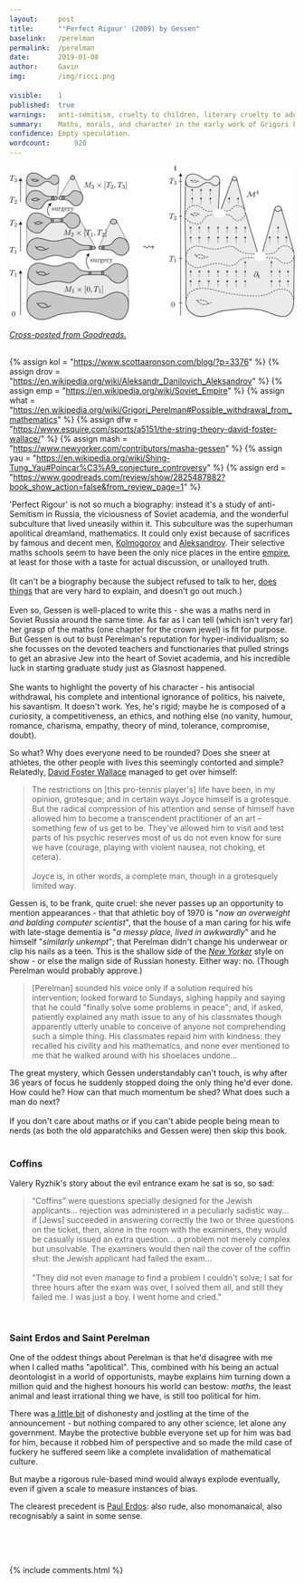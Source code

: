 ```yaml
---
layout:     post
title:      "'Perfect Rigour' (2009) by Gessen"
baselink:   /perelman
permalink:  /perelman
date:       2019-01-08
author:     Gavin   
img:        /img/ricci.png

visible:    1
published:  true
warnings:	anti-semitism, cruelty to children, literary cruelty to adults
summary:    Maths, morals, and character in the early work of Grigori Perelman.
confidence: Empty speculation.
wordcount:      920
---
```


<img src="/img/ricci.png" /><br>

_<a href="https://www.goodreads.com/user/show/68316850-gavin">Cross-posted from Goodreads.</a>_<br><br>

{%	assign kol = "https://www.scottaaronson.com/blog/?p=3376"	%}
{%	assign drov = "https://en.wikipedia.org/wiki/Aleksandr_Danilovich_Aleksandrov"	%}
{%	assign emp = "https://en.wikipedia.org/wiki/Soviet_Empire"	%}
{%	assign what = "https://en.wikipedia.org/wiki/Grigori_Perelman#Possible_withdrawal_from_mathematics"	%}
{%	assign dfw = "https://www.esquire.com/sports/a5151/the-string-theory-david-foster-wallace/"	%}
{%	assign mash = "https://www.newyorker.com/contributors/masha-gessen"	%}
{%	assign yau = "https://en.wikipedia.org/wiki/Shing-Tung_Yau#Poincar%C3%A9_conjecture_controversy"	%}
{%	assign erd = "https://www.goodreads.com/review/show/2825487882?book_show_action=false&from_review_page=1"	%}



'Perfect Rigour' is not so much a biography: instead it's a study of anti-Semitism in Russia, the viciousness of Soviet academia, and the wonderful subculture that lived uneasily within it. This subculture was the superhuman apolitical dreamland, mathematics. It could only exist because of sacrifices by famous and decent men, <a href="{{kol}}">Kolmogorov</a> and <a href="{{drov}}">Aleksandrov</a>. Their selective maths schools seem to have been the only nice places in the entire <a href="{{emp}}">empire</a>, at least for those with a taste for actual discussion, or unalloyed truth.
<br/>
<br/>(It can't be  a biography because the subject refused to talk to her, <a href="{{what}}">does things</a> that are very hard to explain, and doesn't go out much.)
<br/>
<br/>
Even so, Gessen is well-placed to write this - she was a maths nerd in Soviet Russia around the same time. As far as I can tell (which isn't very far) her grasp of the maths (one chapter for the crown jewel) is fit for purpose. But Gessen is out to bust Perelman's reputation for hyper-individualism; so she focusses on the devoted teachers and functionaries that pulled strings to get an abrasive Jew into the heart of Soviet academia, and his incredible luck in starting graduate study just as Glasnost happened.
<br/>
<br/>    She wants to highlight the poverty of his character - his antisocial withdrawal, his complete and intentional ignorance of politics, his naivete, his savantism. It doesn't work. Yes, he's rigid; maybe he is composed of a curiosity, a competitiveness, an ethics, and nothing else (no vanity, humour, romance, charisma, empathy, theory of mind, tolerance, compromise, doubt). 

So what? Why does everyone need to be rounded? Does she sneer at athletes, the other people with lives this seemingly contorted and simple? Relatedly, <a href="{{dfw}}">David Foster Wallace</a> managed to get over himself:
<blockquote>
	The restrictions on [this pro-tennis player's] life have been, in my opinion, grotesque; and in certain ways Joyce himself is a grotesque. But the radical compression of his attention and sense of himself have allowed him to become a transcendent practitioner of an art – something few of us get to be. They've allowed him to visit and test parts of his psychic reserves most of us do not even know for sure we have (courage, playing with violent nausea, not choking, et cetera).
	<br><br>Joyce is, in other words, a complete man, though in a grotesquely limited way. 
</blockquote>

Gessen is, to be frank, quite cruel: she never passes up an opportunity to mention appearances - that that athletic boy of 1970 is "<i>now an overweight and balding computer scientist</i>", that the house of a man caring for his wife with late-stage dementia is "<i>a messy place, lived in awkwardly</i>" and he himself "<i>similarly unkempt</i>"; that Perelman didn't change his underwear or clip his nails as a teen. This is the shallow side of the <i><a href="{{mash}}">New Yorker</a></i> style on show - or else the malign side of Russian honesty. Either way: no. (Though Perelman would probably approve.)


<blockquote>   [Perelman] sounded his voice only if a solution required his intervention; looked forward to Sundays, sighing happily and saying that he could "finally solve some problems in peace"; and, if asked, patiently explained any math issue to any of his classmates though apparently utterly unable to conceive of anyone not comprehending such a simple thing. His classmates repaid him with kindness: they recalled his civility and his mathematics, and none ever mentioned to me that he walked around with his shoelaces undone...
</blockquote>


The great mystery, which Gessen understandably can't touch, is why after 36 years of focus he suddenly stopped doing the only thing he'd ever done. How could he? How can that much momentum be shed? What does such a man do next?
<br/>
<br/>If you don't care about maths or if you can't abide people being mean to nerds (as both the old apparatchiks and Gessen were) then skip this book.
<br/><br>

### Coffins

Valery Ryzhik's story about the evil entrance exam he sat is so, so sad:

<blockquote> “Coffins” were questions specially designed for the Jewish applicants... rejection was administered in a peculiarly sadistic way... if [Jews] succeeded in answering correctly the two or three questions on the ticket, then, alone in the room with the examiners, they would be casually issued an extra question... a problem not merely complex but unsolvable. The examiners would then nail the cover of the coffin shut: the Jewish applicant had failed the exam...
<br/>
<br/>"They did not even manage to find a problem I couldn't solve; I sat for three hours after the exam was over, I solved them all, and still they failed me. I was just a boy. I went home and cried."
</blockquote>


<br>

### Saint Erdos and Saint Perelman

One of the oddest things about Perelman is that he'd disagree with me when I called maths "apolitical". This, combined with his being an actual deontologist in a world of opportunists, maybe explains him turning down a million quid and the highest honours his world can bestow: <i>maths</i>, the least animal and least irrational thing we have, is still too political for him. 

There was <a href="{{yau}}">a little bit</a> of dishonesty and jostling at the time of the announcement - but nothing compared to any other science, let alone any government. Maybe the protective bubble everyone set up for him was bad for him, because it robbed him of perspective and so made the mild case of fuckery he suffered seem like a complete invalidation of mathematical culture. 

But maybe a rigorous rule-based mind would always explode eventually, even if given a scale to measure instances of bias.

The clearest precedent is <a href="{{erd}}">Paul Erdos</a>: also rude, also monomanaical, also recognisably a saint in some sense.

<br><br><br>

{%  include comments.html %}